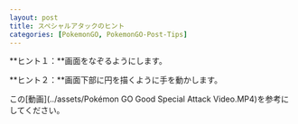 ```yaml
---
layout: post
title: スペシャルアタックのヒント
categories: [PokemonGO, PokemonGO-Post-Tips]
---
```


**ヒント１：**画面をなぞるようにします。

**ヒント２：**画面下部に円を描くように手を動かします。

この[動画](../assets/Pokémon GO Good Special Attack Video.MP4)を参考にしてください。
